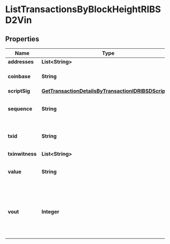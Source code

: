 

# ListTransactionsByBlockHeightRIBSD2Vin


## Properties

| Name | Type | Description | Notes |
|------------ | ------------- | ------------- | -------------|
|**addresses** | **List&lt;String&gt;** |  |  |
|**coinbase** | **String** | Represents the coinbase hex. |  [optional] |
|**scriptSig** | [**GetTransactionDetailsByTransactionIDRIBSDScriptSig**](GetTransactionDetailsByTransactionIDRIBSDScriptSig.md) |  |  |
|**sequence** | **String** | Represents the script sequence number. |  |
|**txid** | **String** | Represents the reference transaction identifier. |  [optional] |
|**txinwitness** | **List&lt;String&gt;** |  |  |
|**value** | **String** | Represents the sent/received amount. |  |
|**vout** | **Integer** | It refers to the index of the output address of this transaction. The index starts from 0. |  |



